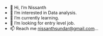 - 👋 Hi, I’m Nissanth
- 👀 I’m interested in Data analysis.
- 🌱 I’m currently learning.
- 💞️ I’m looking for entry level job.
- 📫 Reach me nissanthsundar@gmail.com...

